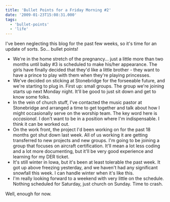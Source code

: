 ```yaml
---
title: 'Bullet Points for a Friday Morning #2'
date: '2009-01-23T15:08:31.000'
tags:
  - 'bullet-points'
  - 'life'
---
```


I've been neglecting this blog for the past few weeks, so it's time for an update of sorts. So... bullet points!

- We're in the home stretch of the pregnancy... just a little more than two months until baby #3 is scheduled to make his/her appearance. The girls have finally decided that they'd like a little brother - they want to have a prince to play with them when they're playing princesses.
- We've decided on sticking at Stonebridge for the forseeable future, and we're starting to plug in. First up: small groups. The group we're joining starts up next Monday night. It'll be good to just sit down and get to know some folks.
- In the vein of church stuff, I've contacted the music pastor at Stonebridge and arranged a time to get together and talk about how I might occasionally serve on the worship team. The key word here is _occasional_. I don't want to be in a position where I'm indispensable. I think it can be worked out.
- On the work front, the project I'd been working on for the past 18 months got shut down last week. All of us working it are getting transferred to new projects and new groups. I'm going to be joining a group that focuses on aircraft certification. It'll mean a lot less coding and a lot more documenting, but it'll be very good experience and learning for my DER ticket.
- It's still winter in Iowa, but it's been at least tolerable the past week. It got up above freezing yesterday, and we haven't had any significant snowfall this week. I can handle winter when it's like this.
- I'm really looking forward to a weekend with very little on the schedule. Nothing scheduled for Saturday, just church on Sunday. Time to crash.

Well, enough for now.
